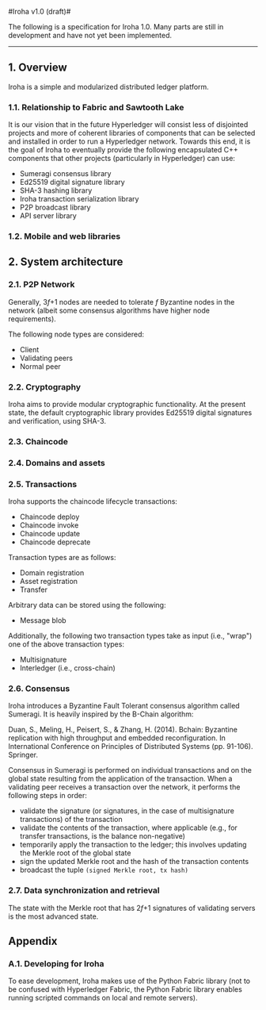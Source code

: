 #Iroha v1.0 (draft)#

The following is a specification for Iroha 1.0. Many parts are still in development and have not yet been implemented.

---

## 1. Overview

Iroha is a simple and modularized distributed ledger platform.

### 1.1. Relationship to Fabric and Sawtooth Lake

It is our vision that in the future Hyperledger will consist less of disjointed projects and more of coherent libraries of components that can be selected and installed in order to run a Hyperledger network. Towards this end, it is the goal of Iroha to eventually provide the following encapsulated C++ components that other projects (particularly in Hyperledger) can use:

* Sumeragi consensus library
* Ed25519 digital signature library
* SHA-3 hashing library
* Iroha transaction serialization library
* P2P broadcast library
* API server library

### 1.2. Mobile and web libraries

## 2. System architecture

### 2.1. P2P Network

Generally, 3*f*+1 nodes are needed to tolerate *f* Byzantine nodes in the network (albeit some consensus algorithms have higher node requirements).

The following node types are considered:

* Client
* Validating peers
* Normal peer

### 2.2. Cryptography

Iroha aims to provide modular cryptographic functionality. At the present state, the default cryptographic library provides Ed25519 digital signatures and verification, using SHA-3.

### 2.3. Chaincode

### 2.4. Domains and assets



### 2.5. Transactions

Iroha supports the chaincode lifecycle transactions:

* Chaincode deploy
* Chaincode invoke
* Chaincode update
* Chaincode deprecate

Transaction types are as follows:

* Domain registration
* Asset registration
* Transfer

Arbitrary data can be stored using the following:

* Message blob

Additionally, the following two transaction types take as input (i.e., "wrap") one of the above transaction types:

* Multisignature
* Interledger (i.e., cross-chain)


### 2.6. Consensus

Iroha introduces a Byzantine Fault Tolerant consensus algorithm called Sumeragi. It is heavily inspired by the B-Chain algorithm:

Duan, S., Meling, H., Peisert, S., & Zhang, H. (2014). Bchain: Byzantine replication with high throughput and embedded reconfiguration. In International Conference on Principles of Distributed Systems (pp. 91-106). Springer.

Consensus in Sumeragi is performed on individual transactions and on the global state resulting from the application of the transaction. When a validating peer receives a transaction over the network, it performs the following steps in order:

* validate the signature (or signatures, in the case of multisignature transactions) of the transaction
* validate the contents of the transaction, where applicable (e.g., for transfer transactions, is the balance non-negative)
* temporarily apply the transaction to the ledger; this involves updating the Merkle root of the global state
* sign the updated Merkle root and the hash of the transaction contents
* broadcast the tuple `(signed Merkle root, tx hash)`


### 2.7. Data synchronization and retrieval

The state with the Merkle root that has 2*f*+1 signatures of validating servers is the most advanced state.

## Appendix

### A.1. Developing for Iroha

To ease development, Iroha makes use of the Python Fabric library (not to be confused with Hyperledger Fabric, the Python Fabric library enables running scripted commands on local and remote servers).